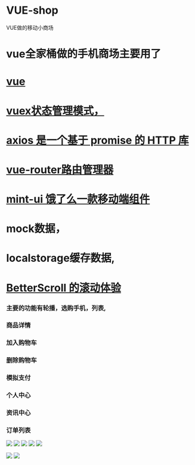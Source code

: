 # VUE-shop
VUE做的移动小商场
# vue全家桶做的手机商场主要用了
# <a href="https://cn.vuejs.org/">vue</a> 
# <a href="https://vuex.vuejs.org/zh/">vuex状态管理模式，</a>
# <a href="https://www.kancloud.cn/yunye/axios/234845">axios 是一个基于 promise 的 HTTP 库</a>
# <a href="https://router.vuejs.org/zh/">vue-router路由管理器 </a>
# <a href="http://mint-ui.github.io/#!/zh-c">mint-ui 饿了么一款移动端组件</a>
# mock数据，
# localstorage缓存数据,
# <a href="https://juejin.im/post/59b777015188257e764c716f">BetterScroll 的滚动体验</a>
### 主要的功能有轮播，选购手机，列表,
### 商品详情
### 加入购物车
### 删除购物车
### 模拟支付
### 个人中心
### 资讯中心
### 订单列表
![](https://github.com/dengbaoling/IMAGES/blob/master/2017-12-14_201252.png)
![](https://github.com/dengbaoling/IMAGES/blob/master/2017-12-14_201301.png)
![](https://github.com/dengbaoling/IMAGES/blob/master/2017-12-14_201313.png)
![](https://github.com/dengbaoling/IMAGES/blob/master/2017-12-14_201323.png)
![](https://github.com/dengbaoling/IMAGES/blob/master/2017-12-14_201340.png)

![](https://github.com/dengbaoling/IMAGES/blob/master/2017-12-14_201419.png)
![](https://github.com/dengbaoling/IMAGES/blob/master/2017-12-14_201439.png)
